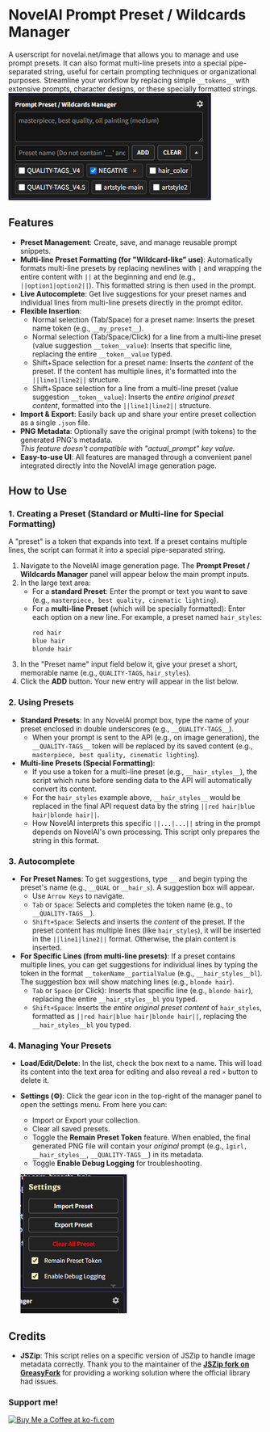 # NovelAI Prompt Preset / Wildcards Manager

A userscript for novelai.net/image that allows you to manage and use prompt presets. It can also format multi-line presets into a special pipe-separated string, useful for certain prompting techniques or organizational purposes. Streamline your workflow by replacing simple `__tokens__` with extensive prompts, character designs, or these specially formatted strings.  
![main panel](img/main-panel.png)

## Features

-   **Preset Management**: Create, save, and manage reusable prompt snippets.
-   **Multi-line Preset Formatting (for "Wildcard-like" use)**: Automatically formats multi-line presets by replacing newlines with `|` and wrapping the entire content with `||` at the beginning and end (e.g., `||option1|option2||`). This formatted string is then used in the prompt.
-   **Live Autocomplete**: Get live suggestions for your preset names and individual lines from multi-line presets directly in the prompt editor.
-   **Flexible Insertion**:
    -   Normal selection (Tab/Space) for a preset name: Inserts the preset name token (e.g., `__my_preset__`).
    -   Normal selection (Tab/Space/Click) for a line from a multi-line preset (value suggestion `__token__value`): Inserts that specific line, replacing the entire `__token__value` typed.
    -   Shift+Space selection for a preset name: Inserts the *content* of the preset. If the content has multiple lines, it's formatted into the `||line1|line2||` structure.
    -   Shift+Space selection for a line from a multi-line preset (value suggestion `__token__value`): Inserts the *entire original preset content*, formatted into the `||line1|line2||` structure.
-   **Import & Export**: Easily back up and share your entire preset collection as a single `.json` file.
-   **PNG Metadata**: Optionally save the original prompt (with tokens) to the generated PNG's metadata.  
*This feature doesn't compatible with "actual_prompt" key value.*
-   **Easy-to-use UI**: All features are managed through a convenient panel integrated directly into the NovelAI image generation page.

## How to Use

### 1. Creating a Preset (Standard or Multi-line for Special Formatting)

A "preset" is a token that expands into text. If a preset contains multiple lines, the script can format it into a special pipe-separated string.

1.  Navigate to the NovelAI image generation page. The **Prompt Preset / Wildcards Manager** panel will appear below the main prompt inputs.
2.  In the large text area:
    * For a **standard Preset**: Enter the prompt or text you want to save (e.g., `masterpiece, best quality, cinematic lighting`).
    * For a **multi-line Preset** (which will be specially formatted): Enter each option on a new line. For example, a preset named `hair_styles`:
        ```
        red hair
        blue hair
        blonde hair
        ```
3.  In the "Preset name" input field below it, give your preset a short, memorable name (e.g., `QUALITY-TAGS`, `hair_styles`).
4.  Click the **ADD** button. Your new entry will appear in the list below.

### 2. Using Presets

-   **Standard Presets**: In any NovelAI prompt box, type the name of your preset enclosed in double underscores (e.g., `__QUALITY-TAGS__`).
    -   When your prompt is sent to the API (e.g., on image generation), the `__QUALITY-TAGS__` token will be replaced by its saved content (e.g., `masterpiece, best quality, cinematic lighting`).
-   **Multi-line Presets (Special Formatting)**:
    -   If you use a token for a multi-line preset (e.g., `__hair_styles__`), the script which runs before sending data to the API will automatically convert its content.
    -   For the `hair_styles` example above, `__hair_styles__` would be replaced in the final API request data by the string `||red hair|blue hair|blonde hair||`.
    -   How NovelAI interprets this specific `||...|...||` string in the prompt depends on NovelAI's own processing. This script only prepares the string in this format.

### 3. Autocomplete

-   **For Preset Names**: To get suggestions, type `__` and begin typing the preset's name (e.g., `__QUAL` or `__hair_s`). A suggestion box will appear.
    -   Use `Arrow Keys` to navigate.
    -   `Tab` or `Space`: Selects and completes the token name (e.g., to `__QUALITY-TAGS__`).
    -   `Shift+Space`: Selects and inserts the *content* of the preset. If the preset content has multiple lines (like `hair_styles`), it will be inserted in the `||line1|line2||` format. Otherwise, the plain content is inserted.
-   **For Specific Lines (from multi-line presets)**: If a preset contains multiple lines, you can get suggestions for individual lines by typing the token in the format `__tokenName__partialValue` (e.g., `__hair_styles__bl`). The suggestion box will show matching lines (e.g., `blonde hair`).
    -   `Tab` or `Space` (or Click): Inserts that specific line (e.g., `blonde hair`), replacing the entire `__hair_styles__bl` you typed.
    -   `Shift+Space`: Inserts the *entire original preset content* of `hair_styles`, formatted as `||red hair|blue hair|blonde hair||`, replacing the `__hair_styles__bl` you typed.

### 4. Managing Your Presets

-   **Load/Edit/Delete**: In the list, check the box next to a name. This will load its content into the text area for editing and also reveal a red `×` button to delete it.
-   **Settings (⚙️)**: Click the gear icon in the top-right of the manager panel to open the settings menu. From here you can:
    -   Import or Export your collection.
    -   Clear all saved presets.
    -   Toggle the **Remain Preset Token** feature. When enabled, the final generated PNG file will contain your *original* prompt (e.g., `1girl, __hair_styles__`, `__QUALITY-TAGS__`) in its metadata.
    -   Toggle **Enable Debug Logging** for troubleshooting.  
    
    ![settings panel](img/settings-panel.png)

## Credits

-   **JSZip**: This script relies on a specific version of JSZip to handle image metadata correctly. Thank you to the maintainer of the **[JSZip fork on GreasyFork](https://greasyfork.org/en/scripts/473358-jszip)** for providing a working solution where the official library had issues.

### Support me!

<a href='https://ko-fi.com/D1D3OZLPE' target='_blank'><img height='36' style='border:0px;height:36px;' src='https://storage.ko-fi.com/cdn/kofi3.png?v=6' border='0' alt='Buy Me a Coffee at ko-fi.com' /></a>